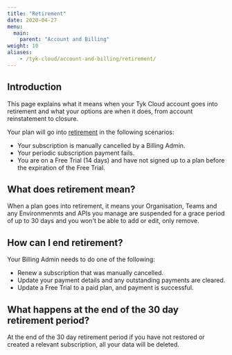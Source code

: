 ```yaml
---
title: "Retirement"
date: 2020-04-27
menu:
  main:
    parent: "Account and Billing"
weight: 10
aliases:
    - /tyk-cloud/account-and-billing/retirement/
---
```


## Introduction

This page explains what it means when your Tyk Cloud account goes into retirement and what your options are when it does, from account reinstatement to closure.

Your plan will go into [retirement](/docs/tyk-cloud/troubleshooting-support/glossary/#retirement) in the following scenarios:

* Your subscription is manually cancelled by a Billing Admin.
* Your periodic subscription payment fails.
* You are on a Free Trial (14 days) and have not signed up to a plan before the expiration of the Free Trial.

## What does retirement mean?

When a plan goes into retirement, it means your Organisation, Teams and any Environmenmts and APIs you manage are suspended for a grace period of up to 30 days and you won't be able to add or edit, only remove.

## How can I end retirement?

Your Billing Admin needs to do one of the following:

* Renew a subscription that was manually cancelled.
* Update your payment details and any outstanding payments are cleared.
* Update a Free Trial to a paid plan, and payment is successful.

## What happens at the end of the 30 day retirement period?

At the end of the 30 day retirement period if you have not restored or created a relevant subscription, all your data will be deleted.

